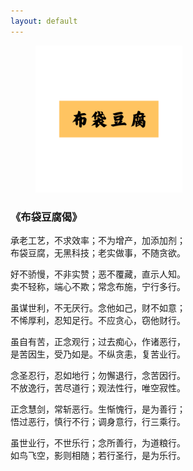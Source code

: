 ```yaml
---
layout: default
---
```


<figure class="figure">
  <img src="/assets/img/logo_orignal.png" alt="/assets/img/logo_orignal.png" style="width: 235px;">
</figure>

### 《布袋豆腐偈》

承老工艺，不求效率；不为增产，加添加剂；<br>
布袋豆腐，无黑科技；老实做事，不随贪欲。

好不骄慢，不非实赞；恶不覆藏，直示人知。<br>
卖不轻称，端心不欺；常念布施，宁行多行。

虽谋世利，不无厌行。念他如己，财不如意；<br>
不悕厚利，忍知足行。不应贪心，窃他财行。

虽自有苦，正念观行；过去痴心，作诸恶行，<br>
是苦因生，受乃如是。不纵贪恚，复苦业行。

念圣忍行，忍如地行；勿懈退行，念苦因行。<br>
不放逸行，苦尽道行；观法性行，唯空寂性。

正念慧剑，常斩恶行。生惭愧行，是为善行；<br>
悟过恶行，慎行不行；调身意行，行三乘行。

虽世业行，不世乐行；念所善行，为道粮行。<br>
如鸟飞空，影则相随；若行圣行，是为乐行。
